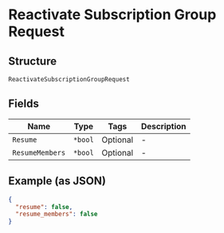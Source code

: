 
# Reactivate Subscription Group Request

## Structure

`ReactivateSubscriptionGroupRequest`

## Fields

| Name | Type | Tags | Description |
|  --- | --- | --- | --- |
| `Resume` | `*bool` | Optional | - |
| `ResumeMembers` | `*bool` | Optional | - |

## Example (as JSON)

```json
{
  "resume": false,
  "resume_members": false
}
```


